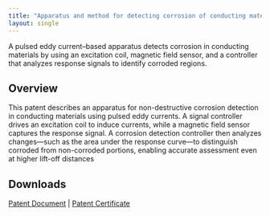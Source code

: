 ```yaml
---
title: "Apparatus and method for detecting corrosion of conducting material based on pulsed eddy current"
layout: single
---
```

A pulsed eddy current–based apparatus detects corrosion in conducting materials by using an excitation coil, magnetic field sensor, and a controller that analyzes response signals to identify corroded regions.

## Overview
This patent describes an apparatus for non-destructive corrosion detection in conducting materials using pulsed eddy currents. A signal controller drives an excitation coil to induce currents, while a magnetic field sensor captures the response signal. A corrosion detection controller then analyzes changes—such as the area under the response curve—to distinguish corroded from non-corroded portions, enabling accurate assessment even at higher lift-off distances


## Downloads
[Patent Document](/files/patents/documents/485364_document.pdf)
|
[Patent Certificate](/files/patents/certificates/certificate_485364.pdf)
